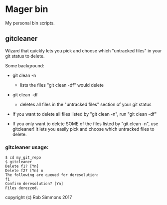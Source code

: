 # Mager bin

My personal bin scripts.


## gitcleaner

Wizard that quickly lets you pick and choose which "untracked files" in your git status to delete.

Some background:

- git clean -n
    - lists the files "git clean -df" would delete

- git clean -df
    - deletes all files in the "untracked files" section of your git status

- If you want to delete all files listed by "git clean -n", run "git clean -df"

- If you only want to delete SOME of the files listed by "git clean -n", use gitcleaner! 
It lets you easily pick and choose which untracked files to delete.


### gitcleaner usage:
~~~
$ cd my_git_repo
$ gitcleaner
Delete f1? [Yn]
Delete f2? [Yn] n
The following are queued for deresolution:
f1
Confirm deresolution? [Yn]
Files derezzed.
~~~

copyright (c) Rob Simmons 2017
